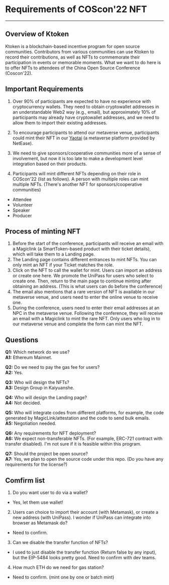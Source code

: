 # Requirements of COScon'22 NFT
--- 
## Overview of Ktoken

Ktoken is a blockchain-based incentive program for open source communities. Contributors from various communities can use Ktoken to record their contributions, as well as NFTs to commemorate their participation in events or memorable moments. What we want to do here is to offer NFTs to attendees of the China Open Source Conference (Coscon'22).

## Important Requirements

1. Over 90% of participants are expected to have no experience with cryptocurrency wallets. They need to obtain cryptowallet addresses in an understandable Web2 way (e.g., email), but approximately 10% of participants may already have cryptowallet addresses, and we need to allow them to import their existing addresses.

2. To encourage participants to attend our metaverse venue, participants could mint their NFT in our [Yaotai](https://yaotai.163.com/) (a metaverse platform provided by NetEase).

3. We need to give sponsors/cooperative communities more of a sense of involvement, but now it is too late to make a development level integration based on their products.

4. Participants will mint different NFTs depending on their role in COScon'22 (list as follows). A person with multiple roles can mint multiple NFTs. (There's another NFT for sponsors/cooperative communities)
  * Attendee
  * Volunteer
  * Speaker
  * Producer

## Process of minting NFT

1. Before the start of the conference, participants will receive an email with a Magiclink (a SmartToken-based product with their ticket details), which will take them to a Landing page.
2. The Landing page contains different entrances to mint NFTs. You can only mint an NFT if your Ticket matches the role.
3. Click on the NFT to call the wallet for mint. Users can import an address or create one here. We promote the UniPass for users who select to create one. Then, return to the main page to continue minting after obtaining an address. (This is what users can do before the conference)
4. The email also mentions that a rare version of NFT is available in our metaverse venue, and users need to enter the online venue to receive one.
5. During the conference, users need to enter their email addresses at an NPC in the metaverse venue. Following the conference, they will receive an email with a Magiclink to mint the rare NFT. Only users who log in to our metaverse venue and complete the form can mint the NFT.

## Questions

**Q1:** Which network do we use?  
**A1:** Ethereum Mainnet.

**Q2:** Do we need to pay the gas fee for users?  
**A2:** Yes.

**Q3:** Who will design the NFTs?  
**A3:** Design Group in Kaiyuanshe.

**Q4:** Who will design the Landing page?  
**A4:** Not decided.

**Q5:** Who will integrate codes from different platforms, for example, the code generated by MagicLink/attestation and the code to send bulk emails.  
**A5:** Negotiation needed.

**Q6:** Any requirements for NFT deployment?  
**A6:** We expect non-transferable NFTs. (For example, ERC-721 contract with transfer disabled). I'm not sure if it is feasible within this program.

**Q7:** Should the project be open source?  
**A7:** Yes, we plan to open the source code under this repo. (Do you have any requirements for the license?)

## Comfirm list
1. Do you want user to do via a wallet?
  - Yes, let them use wallet!

2. Users can choice to import their account (with Metamask), or create a new address (with UniPass). I wonder if UniPass can integrate into browser as Metamask do?
  - Need to confirm.

3. Can we disable the transfer function of NFTs?
  - I used to just disable the transfer function (Return false by any input), but the EIP-5484 looks pretty good. Need to confirm with dev teams.

4. How much ETH do we need for gas station?
  - Need to confirm. (mint one by one or batch mint)